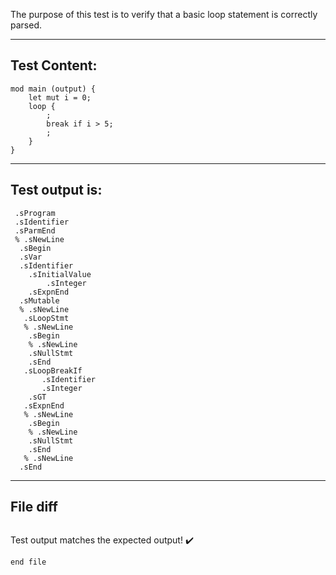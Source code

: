The purpose of this test is to verify that a basic loop statement is correctly parsed.

-------------------------

Test Content: 
-------------------------
```
mod main (output) {
    let mut i = 0;
    loop {
        ;
        break if i > 5;
        ;
    }
}
```
------------------------
Test output is: 
-------------------------
```
 .sProgram
 .sIdentifier
 .sParmEnd
 % .sNewLine
  .sBegin
  .sVar
  .sIdentifier
    .sInitialValue
        .sInteger
    .sExpnEnd
  .sMutable
  % .sNewLine
   .sLoopStmt
   % .sNewLine
    .sBegin
    % .sNewLine
    .sNullStmt
    .sEnd
   .sLoopBreakIf
       .sIdentifier
       .sInteger
    .sGT
   .sExpnEnd
   % .sNewLine
    .sBegin
    % .sNewLine
    .sNullStmt
    .sEnd
   % .sNewLine
  .sEnd

```
------------------------

File diff
-------------------------
```diff

```
Test output matches the expected output! :heavy_check_mark:

```
end file
